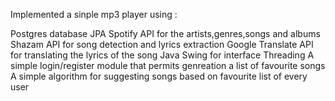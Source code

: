 Implemented a sinple mp3 player using :

Postgres database
JPA
Spotify API for the artists,genres,songs and albums
Shazam API for song detection and lyrics extraction
Google Translate API for translating the lyrics of the song
Java Swing for interface
Threading
A simple login/register module that permits genreation a list of favourite songs
A simple algorithm for suggesting songs based on favourite list of every user
